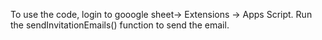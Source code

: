 To use the code, login to gooogle sheet-> Extensions -> Apps Script. Run the sendInvitationEmails() function to send the email.
